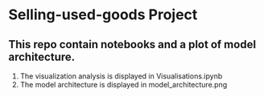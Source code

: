# Selling-used-goods Project

## This repo contain notebooks and a plot of model architecture. 
1. The visualization analysis is displayed in Visualisations.ipynb
2. The model architecture is displayed in model_architecture.png

